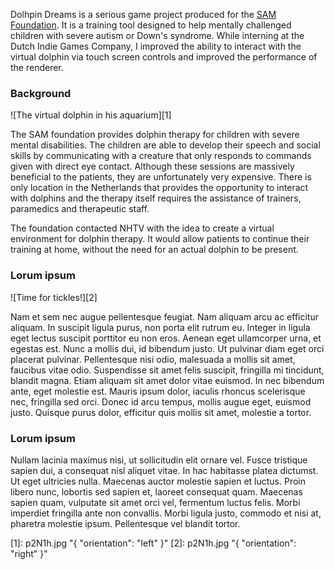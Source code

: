 Dolhpin Dreams is a serious game project produced for the [SAM Foundation](http://www.stichtingsam.nl/). It is a training tool designed to help mentally challenged children with severe autism or Down's syndrome. While interning at the Dutch Indie Games Company, I improved the ability to interact with the virtual dolphin via touch screen controls and improved the performance of the renderer.

### Background ###

![The virtual dolphin in his aquarium][1]

The SAM foundation provides dolphin therapy for children with severe mental disabilities. The children are able to develop their speech and social skills by communicating with a creature that only responds to commands given with direct eye contact. Although these sessions are massively beneficial to the patients, they are unfortunately very expensive. There is only location in the Netherlands that provides the opportunity to interact with dolphins and the therapy itself requires the assistance of trainers, paramedics and therapeutic staff.

The foundation contacted NHTV with the idea to create a virtual environment for dolphin therapy. It would allow patients to continue their training at home, without the need for an actual dolphin to be present.

### Lorum ipsum ###

![Time for tickles!][2]

Nam et sem nec augue pellentesque feugiat. Nam aliquam arcu ac efficitur aliquam. In suscipit ligula purus, non porta elit rutrum eu. Integer in ligula eget lectus suscipit porttitor eu non eros. Aenean eget ullamcorper urna, et egestas est. Nunc a mollis dui, id bibendum justo. Ut pulvinar diam eget orci placerat pulvinar. Pellentesque nisi odio, malesuada a mollis sit amet, faucibus vitae odio. Suspendisse sit amet felis suscipit, fringilla mi tincidunt, blandit magna. Etiam aliquam sit amet dolor vitae euismod. In nec bibendum ante, eget molestie est. Mauris ipsum dolor, iaculis rhoncus scelerisque nec, fringilla sed orci. Donec id arcu tempus, mollis augue eget, euismod justo. Quisque purus dolor, efficitur quis mollis sit amet, molestie a tortor.

### Lorum ipsum ###

Nullam lacinia maximus nisi, ut sollicitudin elit ornare vel. Fusce tristique sapien dui, a consequat nisl aliquet vitae. In hac habitasse platea dictumst. Ut eget ultricies nulla. Maecenas auctor molestie sapien et luctus. Proin libero nunc, lobortis sed sapien et, laoreet consequat quam. Maecenas sapien quam, vulputate sit amet orci vel, fermentum luctus felis. Morbi imperdiet fringilla ante non convallis. Morbi ligula justo, commodo et nisi at, pharetra molestie ipsum. Pellentesque vel blandit tortor.

[1]: p2N1h.jpg "{ "orientation": "left" }"
[2]: p2N1h.jpg "{ "orientation": "right" }"